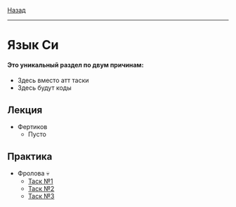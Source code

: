 [Назад](../../README.md)
***
# Язык Си
#### Это уникальный раздел по двум причинам:
+ Здесь вместо атт таски
+ Здесь будут коды

## Лекция
+ Фертиков
  + Пусто
## Практика
+ Фролова 💀
  + [Таск №1](clang-task-1.md)
  + [Таск №2](clang-task-2.md)
  + [Таск №3](clang-task-3.md)
